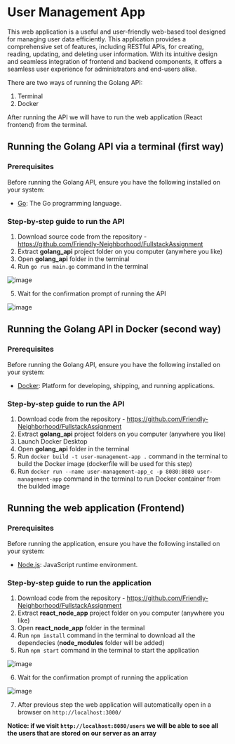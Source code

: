 # User Management App

This web application is a useful and user-friendly web-based tool designed for managing user data efficiently. This application provides a comprehensive set of features, including RESTful APIs, for creating, reading, updating, and deleting user information. With its intuitive design and seamless integration of frontend and backend components, it offers a seamless user experience for administrators and end-users alike.

There are two ways of running the Golang API:
1. Terminal
2. Docker

After running the API we will have to run the web application (React frontend) from the terminal.

## Running the Golang API via a terminal (first way)
### Prerequisites
Before running the Golang API, ensure you have the following installed on your system:

- [Go](https://golang.org/dl/): The Go programming language.

### Step-by-step guide to run the API

1. Download source code from the repository - https://github.com/Friendly-Neighborhood/FullstackAssignment
2. Extract **golang_api** project folder on you computer (anywhere you like)
3. Open **golang_api** folder in the terminal
4. Run `go run main.go` command in the terminal

![image](https://github.com/Friendly-Neighborhood/FullstackAssignment/assets/68468538/094ea9eb-ff3e-4d41-aad1-299e59235b1a)

5. Wait for the confirmation prompt of running the API

![image](https://github.com/Friendly-Neighborhood/FullstackAssignment/assets/68468538/d6146f20-c341-46cd-aefc-d97559dd2019)

## Running the Golang API in Docker (second way)
### Prerequisites
Before running the Golang API, ensure you have the following installed on your system:

- [Docker](https://www.docker.com/products/docker-desktop/): Platform for developing, shipping, and running applications.

### Step-by-step guide to run the API
1. Download code from the repository - https://github.com/Friendly-Neighborhood/FullstackAssignment
2. Extract **golang_api** project folders on you computer (anywhere you like)
3. Launch Docker Desktop
4. Open **golang_api** folder in the terminal
5. Run `docker build -t user-management-app .` command in the terminal to build the Docker image (dockerfile will be used for this step)
6. Run `docker run --name user-management-app_c -p 8080:8080 user-management-app` command in the terminal to run Docker container from the builded image

## Running the web application (Frontend)
### Prerequisites
Before running the application, ensure you have the following installed on your system:

- [Node.js](https://nodejs.org/en/download): JavaScript runtime environment.

### Step-by-step guide to run the application

1. Download code from the repository - https://github.com/Friendly-Neighborhood/FullstackAssignment
2. Extract **react_node_app** project folder on you computer (anywhere you like)
3. Open **react_node_app** folder in the terminal
4. Run `npm install` command in the terminal to download all the dependecies (**node_modules** folder will be added)
5. Run `npm start` command in the terminal to start the application

![image](https://github.com/Friendly-Neighborhood/FullstackAssignment/assets/68468538/85af17b1-ca06-4f91-a6ed-94510fbccde5)

6. Wait for the confirmation prompt of running the application

![image](https://github.com/Friendly-Neighborhood/FullstackAssignment/assets/68468538/7a83d753-5af7-47f1-a717-a33522a38828)

7. After previous step the web application will automatically open in a browser on `http://localhost:3000/`

**Notice: if we visit `http://localhost:8080/users` we will be able to see all the users that are stored on our server as an array**
